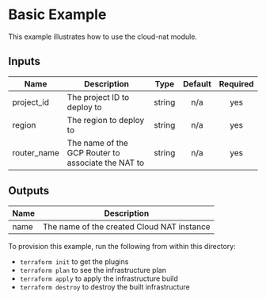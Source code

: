 # Basic Example

This example illustrates how to use the cloud-nat module.

<!-- BEGINNING OF PRE-COMMIT-TERRAFORM DOCS HOOK -->
## Inputs

| Name | Description | Type | Default | Required |
|------|-------------|:----:|:-----:|:-----:|
| project\_id | The project ID to deploy to | string | n/a | yes |
| region | The region to deploy to | string | n/a | yes |
| router\_name | The name of the GCP Router to associate the NAT to | string | n/a | yes |

## Outputs

| Name | Description |
|------|-------------|
| name | The name of the created Cloud NAT instance |

<!-- END OF PRE-COMMIT-TERRAFORM DOCS HOOK -->

To provision this example, run the following from within this directory:

- `terraform init` to get the plugins
- `terraform plan` to see the infrastructure plan
- `terraform apply` to apply the infrastructure build
- `terraform destroy` to destroy the built infrastructure

